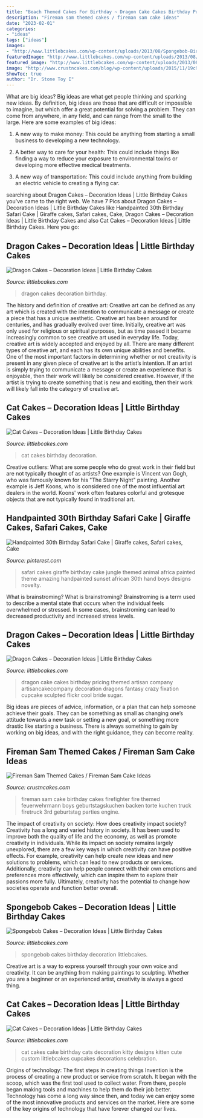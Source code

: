 ```yaml
---
title: "Beach Themed Cakes For Birthday ~ Dragon Cake Cakes Birthday Pricing Themed Artisan Company Artisancakecompany Decoration Dragons Fantasy Crazy Fixation Cupcake Sculpted Flickr Cool Bride Sugar"
description: "Fireman sam themed cakes / fireman sam cake ideas"
date: "2023-02-01"
categories:
- "ideas"
tags: ["ideas"]
images:
- "http://www.littlebcakes.com/wp-content/uploads/2013/08/Spongebob-Birthday-Cakes.jpg"
featuredImage: "http://www.littlebcakes.com/wp-content/uploads/2013/08/Dragon-Cake-Ideas-768x1024.jpg"
featured_image: "http://www.littlebcakes.com/wp-content/uploads/2013/08/Dragon-Cake-Ideas-768x1024.jpg"
image: "http://www.crustncakes.com/blog/wp-content/uploads/2015/11/19c9dd09d9a6ce1241b28cae1ebe8175.jpg"
ShowToc: true
author: "Dr. Stone Toy I"
---
```



What are big ideas?
Big ideas are what get people thinking and sparking new ideas. By definition, big ideas are those that are difficult or impossible to imagine, but which offer a great potential for solving a problem. They can come from anywhere, in any field, and can range from the small to the large. Here are some examples of big ideas:
1. A new way to make money: This could be anything from starting a small business to developing a new technology.

2. A better way to care for your health: This could include things like finding a way to reduce your exposure to environmental toxins or developing more effective medical treatments.

3. A new way of transportation: This could include anything from building an electric vehicle to creating a flying car.


	

		
searching about Dragon Cakes – Decoration Ideas | Little Birthday Cakes you've came to the right web. We have 7 Pics about Dragon Cakes – Decoration Ideas | Little Birthday Cakes like Handpainted 30th Birthday Safari Cake | Giraffe cakes, Safari cakes, Cake, Dragon Cakes – Decoration Ideas | Little Birthday Cakes and also Cat Cakes – Decoration Ideas | Little Birthday Cakes. Here you go:
		
    
## Dragon Cakes – Decoration Ideas | Little Birthday Cakes

<img loading=lazy src="https://www.littlebcakes.com/wp-content/uploads/2013/08/Dragon-Cakes.jpg" onerror="this.onerror=null;this.src='https://tse1.mm.bing.net/th?id=OIP.p7GssPkh-GAMuu20ZyzenAHaJ4&amp;pid=15.1';" alt="Dragon Cakes – Decoration Ideas | Little Birthday Cakes">

_Source: littlebcakes.com_

>dragon cakes decoration birthday. 

	

The history and definition of creative art: Creative art can be defined as any art which is created with the intention to communicate a message or create a piece that has a unique aesthetic.
Creative art has been around for centuries, and has gradually evolved over time. Initially, creative art was only used for religious or spiritual purposes, but as time passed it became increasingly common to see creative art used in everyday life. Today, creative art is widely accepted and enjoyed by all. There are many different types of creative art, and each has its own unique abilities and benefits.
One of the most important factors in determining whether or not creativity is present in any given piece of creative art is the artist’s intention. If an artist is simply trying to communicate a message or create an experience that is enjoyable, then their work will likely be considered creative. However, if the artist is trying to create something that is new and exciting, then their work will likely fall into the category of creative art.

    
## Cat Cakes – Decoration Ideas | Little Birthday Cakes

<img loading=lazy src="https://www.littlebcakes.com/wp-content/uploads/2014/01/Cat-Birthday-Cakes-Pictures-768x1024.jpg" onerror="this.onerror=null;this.src='https://tse3.mm.bing.net/th?id=OIP.DtKoUJYBVFrINkH6MsDqZAHaJ4&amp;pid=15.1';" alt="Cat Cakes – Decoration Ideas | Little Birthday Cakes">

_Source: littlebcakes.com_

>cat cakes birthday decoration. 

	

Creative outliers: What are some people who do great work in their field but are not typically thought of as artists?
One example is Vincent van Gogh, who was famously known for his "The Starry Night" painting. Another example is Jeff Koons, who is considered one of the most influential art dealers in the world. Koons' work often features colorful and grotesque objects that are not typically found in traditional art.

    
## Handpainted 30th Birthday Safari Cake | Giraffe Cakes, Safari Cakes, Cake

<img loading=lazy src="https://i.pinimg.com/736x/c7/58/00/c758006f02cf2118381450ad61d14790--giraffe-cakes-safari-cakes.jpg" onerror="this.onerror=null;this.src='https://tse3.mm.bing.net/th?id=OIP.HNmoaf_v6uKFtSKKgYGaEAHaOT&amp;pid=15.1';" alt="Handpainted 30th Birthday Safari Cake | Giraffe cakes, Safari cakes, Cake">

_Source: pinterest.com_

>safari cakes giraffe birthday cake jungle themed animal africa painted theme amazing handpainted sunset african 30th hand boys designs novelty. 

	

What is brainstroming?
What is brainstroming? Brainstroming is a term used to describe a mental state that occurs when the individual feels overwhelmed or stressed. In some cases, brainstroming can lead to decreased productivity and increased stress levels.

    
## Dragon Cakes – Decoration Ideas | Little Birthday Cakes

<img loading=lazy src="http://www.littlebcakes.com/wp-content/uploads/2013/08/Dragon-Cake-Ideas-768x1024.jpg" onerror="this.onerror=null;this.src='https://tse3.mm.bing.net/th?id=OIP.6EzWnMsvQmK5Ole4vHvxHAHaJ4&amp;pid=15.1';" alt="Dragon Cakes – Decoration Ideas | Little Birthday Cakes">

_Source: littlebcakes.com_

>dragon cake cakes birthday pricing themed artisan company artisancakecompany decoration dragons fantasy crazy fixation cupcake sculpted flickr cool bride sugar. 

	

Big ideas are pieces of advice, information, or a plan that can help someone achieve their goals. They can be something as small as changing one’s attitude towards a new task or setting a new goal, or something more drastic like starting a business. There is always something to gain by working on big ideas, and with the right guidance, they can become reality.

    
## Fireman Sam Themed Cakes / Fireman Sam Cake Ideas

<img loading=lazy src="http://www.crustncakes.com/blog/wp-content/uploads/2015/11/19c9dd09d9a6ce1241b28cae1ebe8175.jpg" onerror="this.onerror=null;this.src='https://tse1.mm.bing.net/th?id=OIP.xGCVMOOLkKwlN9L9Fslm4AHaJ4&amp;pid=15.1';" alt="Fireman Sam Themed Cakes / Fireman Sam Cake Ideas">

_Source: crustncakes.com_

>fireman sam cake birthday cakes firefighter fire themed feuerwehrmann boys geburtstagskuchen backen torte kuchen truck firetruck 3rd geburtstag parties engine. 

	

The impact of creativity on society: How does creativity impact society?
Creativity has a long and varied history in society. It has been used to improve both the quality of life and the economy, as well as promote creativity in individuals. While its impact on society remains largely unexplored, there are a few key ways in which creativity can have positive effects. For example, creativity can help create new ideas and new solutions to problems, which can lead to new products or services. Additionally, creativity can help people connect with their own emotions and preferences more effectively, which can inspire them to explore their passions more fully. Ultimately, creativity has the potential to change how societies operate and function better overall.

    
## Spongebob Cakes – Decoration Ideas | Little Birthday Cakes

<img loading=lazy src="http://www.littlebcakes.com/wp-content/uploads/2013/08/Spongebob-Birthday-Cakes.jpg" onerror="this.onerror=null;this.src='https://tse3.mm.bing.net/th?id=OIP.TxXzLd2sRevZpt4Ukv5PhQHaJ4&amp;pid=15.1';" alt="Spongebob Cakes – Decoration Ideas | Little Birthday Cakes">

_Source: littlebcakes.com_

>spongebob cakes birthday decoration littlebcakes. 

	

Creative art is a way to express yourself through your own voice and creativity. It can be anything from making paintings to sculpting. Whether you are a beginner or an experienced artist, creativity is always a good thing.

    
## Cat Cakes – Decoration Ideas | Little Birthday Cakes

<img loading=lazy src="https://www.littlebcakes.com/wp-content/uploads/2014/01/Cat-Cakes-768x1024.jpg" onerror="this.onerror=null;this.src='https://tse1.mm.bing.net/th?id=OIP.jbRD8EuJdDobZfYOERjOagHaJ4&amp;pid=15.1';" alt="Cat Cakes – Decoration Ideas | Little Birthday Cakes">

_Source: littlebcakes.com_

>cat cakes cake birthday cats decoration kitty designs kitten cute custom littlebcakes cupcakes decorations celebration. 

	

Origins of technology: The first steps in creating things
Invention is the process of creating a new product or service from scratch. It began with the scoop, which was the first tool used to collect water. From there, people began making tools and machines to help them do their job better. Technology has come a long way since then, and today we can enjoy some of the most innovative products and services on the market. Here are some of the key origins of technology that have forever changed our lives.

